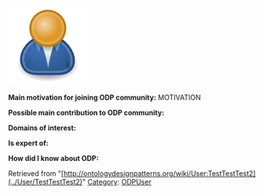 [![Image:ODPUser.png](../images/a/a6/ODPUser.png)](../Image/ODPUser.png "Image:ODPUser.png")




  





__Main motivation for joining ODP community:__ MOTIVATION


__Possible main contribution to ODP community:__


__Domains of interest:__


  



__Is expert of:__


  

__How did I know about ODP:__






Retrieved from "[http://ontologydesignpatterns.org/wiki/User:TestTestTest2](../User/TestTestTest2)"
 [Category](http://ontologydesignpatterns.org/wiki/Special:Categories "Special:Categories"): [ODPUser](../Category/ODPUser "Category:ODPUser")